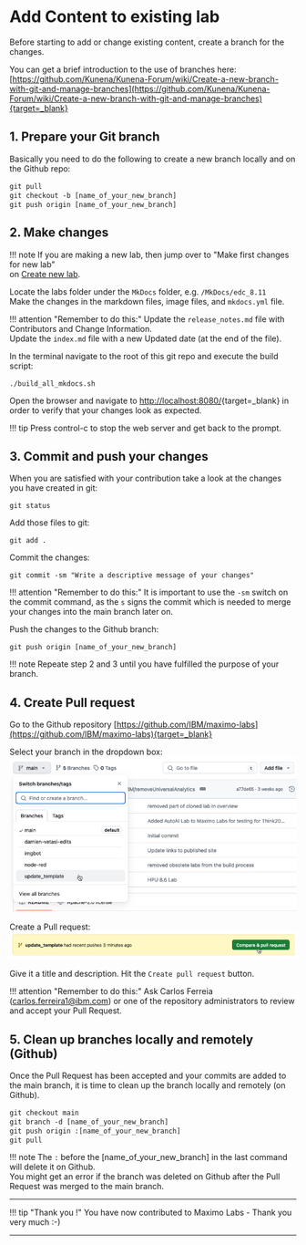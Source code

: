 # Add Content to existing lab

Before starting to add or change existing content, create a branch for the changes.

You can get a brief introduction to the use of branches here:<br>
[https://github.com/Kunena/Kunena-Forum/wiki/Create-a-new-branch-with-git-and-manage-branches](https://github.com/Kunena/Kunena-Forum/wiki/Create-a-new-branch-with-git-and-manage-branches){target=_blank}

## 1. Prepare your Git branch

Basically you need to do the following to create a new branch locally and on the Github repo:

    git pull
    git checkout -b [name_of_your_new_branch]
    git push origin [name_of_your_new_branch]

## 2. Make changes

!!! note
    If you are making a new lab, then jump over to "Make first changes for new lab"<br>
    on [Create new lab](create_new.md#make-first-changes-for-new-lab).


Locate the labs folder under the `MkDocs` folder, e.g. `/MkDocs/edc_8.11`<br>
Make the changes in the markdown files, image files, and `mkdocs.yml` file.<br>  

!!! attention "Remember to do this:"
    Update the `release_notes.md` file with Contributors and Change Information.<br>
    Update the `index.md` file with a new Updated date (at the end of the file).


In the terminal navigate to the root of this git repo and execute the build script:

    ./build_all_mkdocs.sh

Open the browser and navigate to [http://localhost:8080/](http://localhost:8080/){target=_blank} in order to verify that your changes look as expected. 

!!! tip
    Press control-c to stop the web server and get back to the prompt.


## 3. Commit and push your changes

When you are satisfied with your contribution take a look at the changes you have created in git:

    git status

Add those files to git:

    git add .

Commit the changes:

    git commit -sm "Write a descriptive message of your changes"

!!! attention "Remember to do this:"
    It is important to use the `-sm` switch on the commit command, as the `s` signs the commit which is needed to merge your changes into the main branch later on.

Push the changes to the Github branch:

    git push origin [name_of_your_new_branch]

!!! note
    Repeate step 2 and 3 until you have fulfilled the purpose of your branch.


## 4. Create Pull request

Go to the Github repository [https://github.com/IBM/maximo-labs](https://github.com/IBM/maximo-labs){target=_blank}

Select your branch in the dropdown box:
![Select branch](img/add_select_branch.png)

Create a Pull request:
![Select Pull request](img/add_select_pull_request.png)

Give it a title and description. Hit the `Create pull request` button.

!!! attention "Remember to do this:"
    Ask Carlos Ferreia (carlos.ferreira1@ibm.com) or one of the repository administrators to review and accept your Pull Request.

## 5. Clean up branches locally and remotely (Github)

Once the Pull Request has been accepted and your commits are added to the main branch, it is time to clean up the branch locally and remotely (on Github).

    git checkout main
    git branch -d [name_of_your_new_branch]
    git push origin :[name_of_your_new_branch]
    git pull

!!! note
    The `:` before the [name_of_your_new_branch] in the last command will delete it on Github.</br>
    You might get an error if the branch was deleted on Github after the Pull Request was merged to the main branch.

---

!!! tip "Thank you !"
    You have now contributed to Maximo Labs - Thank you very much :-)

---
